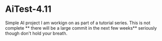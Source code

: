 # AiTest-4.11
Simple AI project I am workign on as part of a tutorial series. This is not complete ** there will be a large commit in the next few weeks** seriously though don't hold your breath. 
